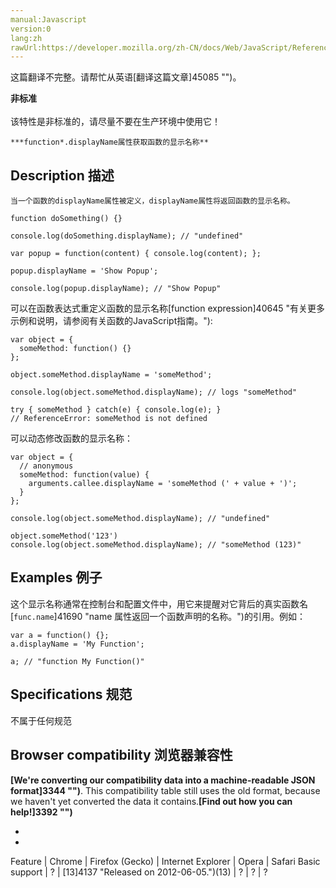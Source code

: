 ```yaml
---
manual:Javascript
version:0
lang:zh
rawUrl:https://developer.mozilla.org/zh-CN/docs/Web/JavaScript/Reference/Global_Objects/Function/displayName#
---
```




这篇翻译不完整。请帮忙从英语[翻译这篇文章]45085 "")。






**非标准**<br></br>该特性是非标准的，请尽量不要在生产环境中使用它！





`***function*.displayName属性获取函数的显示名称**`


## Description 描述<a name="Description_描述"></a>


`当一个函数的displayName属性被定义，displayName属性将返回函数的显示名称。`


```
function doSomething() {}

console.log(doSomething.displayName); // "undefined"

var popup = function(content) { console.log(content); };

popup.displayName = 'Show Popup';

console.log(popup.displayName); // "Show Popup"
```


可以在函数表达式重定义函数的显示名称[function expression]40645 "有关更多示例和说明，请参阅有关函数的JavaScript指南。"):


```
var object = {
  someMethod: function() {}
};

object.someMethod.displayName = 'someMethod';

console.log(object.someMethod.displayName); // logs "someMethod"

try { someMethod } catch(e) { console.log(e); }
// ReferenceError: someMethod is not defined
```


可以动态修改函数的显示名称：


```
var object = {
  // anonymous
  someMethod: function(value) {
    arguments.callee.displayName = 'someMethod (' + value + ')';
  }
};

console.log(object.someMethod.displayName); // "undefined"

object.someMethod('123')
console.log(object.someMethod.displayName); // "someMethod (123)"
```

## Examples 例子<a name="Examples_例子"></a>


这个显示名称通常在控制台和配置文件中，用它来提醒对它背后的真实函数名[`func.name`]41690 "name 属性返回一个函数声明的名称。")的引用。例如：


```
var a = function() {};
a.displayName = 'My Function';

a; // "function My Function()"
```

## Specifications 规范<a name="Specifications_规范"></a>


不属于任何规范


## Browser compatibility 浏览器兼容性<a name="Browser_compatibility_浏览器兼容性"></a>


**[We&#39;re converting our compatibility data into a machine-readable JSON format]3344 "")**. This compatibility table still uses the old format, because we haven&#39;t yet converted the data it contains.**[Find out how you can help!]3392 "")**


* 
* 

Feature | Chrome | Firefox (Gecko) | Internet Explorer | Opera | Safari 
Basic support | ? | [13]4137 "Released on 2012-06-05.")(13) | ? | ? | ? 







